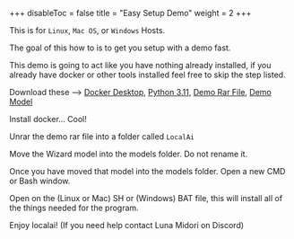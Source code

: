 
+++
disableToc = false
title = "Easy Setup Demo"
weight = 2
+++

This is for `Linux`, `Mac OS`, or `Windows` Hosts.

The goal of this how to is to get you setup with a demo fast.

This demo is going to act like you have nothing already installed, if you already have docker or other tools installed feel free to skip the step listed.

Download these --> [Docker Desktop](https://docs.docker.com/engine/install/), [Python 3.11](https://www.python.org/downloads/release/python-3110/), [Demo Rar File](https://drive.google.com/file/d/1p2_-WdS15aVvR8yoJixvlg1t9nHgAhqQ/view?usp=sharing), [Demo Model](https://huggingface.co/TheBloke/WizardLM-13B-V1.2-GGML/resolve/main/wizardlm-13b-v1.2.ggmlv3.q4_0.bin)

Install docker... Cool!

Unrar the demo rar file into a folder called `LocalAi`

Move the Wizard model into the models folder. Do not rename it.

Once you have moved that model into the models folder. Open a new CMD or Bash window.

Open on the (Linux or Mac) SH or (Windows) BAT file, this will install all of the things needed for the program.

Enjoy localai! (If you need help contact Luna Midori on Discord)
